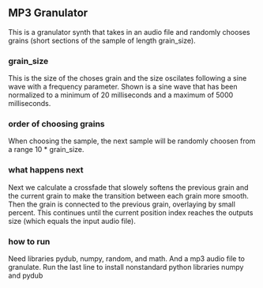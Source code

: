 <h2> MP3 Granulator </h2>

This is a granulator synth that takes in an audio file and randomly chooses grains (short sections of the sample of length grain_size). 

<h3> grain_size </h3>
This is the size of the choses grain and the size oscilates following a sine wave with a frequency parameter. Shown is a sine wave that has been normalized to a minimum of 20 milliseconds and a maximum of 5000 milliseconds.

<h3> order of choosing grains </h3>
When choosing the sample, the next sample will be randomly choosen from a range 10 * grain_size.  

<h3> what happens next </h3>
Next we calculate a crossfade that slowely softens the previous grain and the current grain to make the transition between each grain more smooth. Then the grain is connected to the previous grain, overlaying by small percent. This continues until the current position index reaches the outputs size (which equals the input audio file).
    
<h3> how to run </h3>
Need libraries pydub, numpy, random, and math. And a
mp3 audio file to granulate. Run the last line to install nonstandard python libraries numpy and pydub
